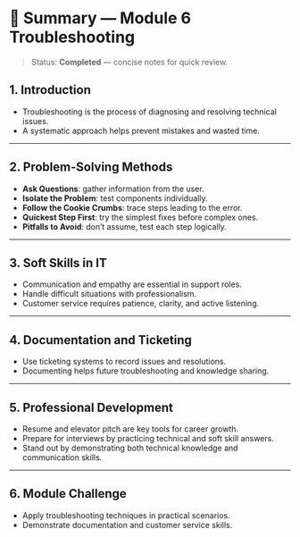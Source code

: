 # 📑 Summary — Module 6 Troubleshooting

> Status: **Completed** — concise notes for quick review.


## 1. Introduction
- Troubleshooting is the process of diagnosing and resolving technical issues.  
- A systematic approach helps prevent mistakes and wasted time.  

---

## 2. Problem-Solving Methods
- **Ask Questions**: gather information from the user.  
- **Isolate the Problem**: test components individually.  
- **Follow the Cookie Crumbs**: trace steps leading to the error.  
- **Quickest Step First**: try the simplest fixes before complex ones.  
- **Pitfalls to Avoid**: don’t assume, test each step logically.  

---

## 3. Soft Skills in IT
- Communication and empathy are essential in support roles.  
- Handle difficult situations with professionalism.  
- Customer service requires patience, clarity, and active listening.  

---

## 4. Documentation and Ticketing
- Use ticketing systems to record issues and resolutions.  
- Documenting helps future troubleshooting and knowledge sharing.  

---

## 5. Professional Development
- Resume and elevator pitch are key tools for career growth.  
- Prepare for interviews by practicing technical and soft skill answers.  
- Stand out by demonstrating both technical knowledge and communication skills.  

---

## 6. Module Challenge
- Apply troubleshooting techniques in practical scenarios.  
- Demonstrate documentation and customer service skills.  
